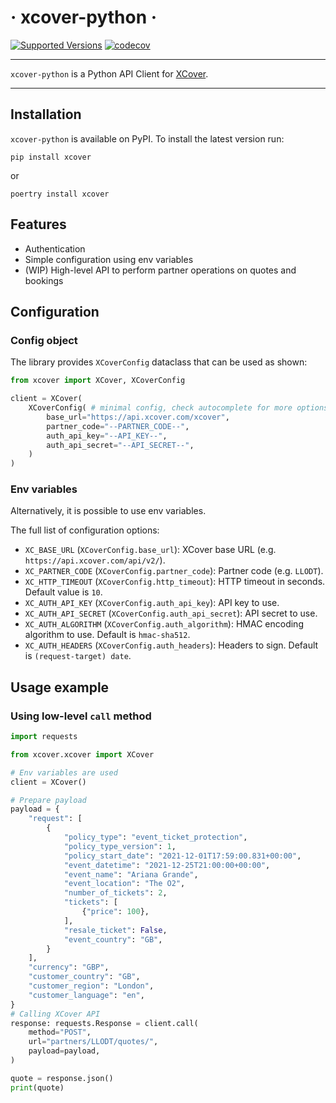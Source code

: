 # &middot; xcover-python &middot;
[![Supported Versions](https://img.shields.io/pypi/pyversions/xcover-python.svg)](https://pypi.org/project/xcover-python)
[![codecov](https://codecov.io/gh/CoverGenius/xcover-python/branch/master/graph/badge.svg?token=KINNTVZV07)](https://codecov.io/gh/CoverGenius/xcover-python)

---

`xcover-python` is a Python API Client for [XCover](https://www.covergenius.com/xcover/).

---

## Installation

`xcover-python` is available on PyPI. To install the latest version run:

    pip install xcover

or

    poertry install xcover

## Features

- Authentication
- Simple configuration using env variables
- (WIP) High-level API to perform partner operations on quotes and bookings

## Configuration

### Config object

The library provides `XCoverConfig` dataclass that can be used as shown:

```python
from xcover import XCover, XCoverConfig

client = XCover(
    XCoverConfig( # minimal config, check autocomplete for more options
        base_url="https://api.xcover.com/xcover",
        partner_code="--PARTNER_CODE--",
        auth_api_key="--API_KEY--",
        auth_api_secret="--API_SECRET--",
    )
)

```

### Env variables

Alternatively, it is possible to use env variables.

The full list of configuration options:

* `XC_BASE_URL` (`XCoverConfig.base_url`): XCover base URL (e.g. `https://api.xcover.com/api/v2/`).
* `XC_PARTNER_CODE` (`XCoverConfig.partner_code`): Partner code (e.g. `LLODT`).
* `XC_HTTP_TIMEOUT` (`XCoverConfig.http_timeout`): HTTP timeout in seconds. Default value is `10`.
* `XC_AUTH_API_KEY` (`XCoverConfig.auth_api_key`): API key to use.
* `XC_AUTH_API_SECRET` (`XCoverConfig.auth_api_secret`): API secret to use.
* `XC_AUTH_ALGORITHM` (`XCoverConfig.auth_algorithm`): HMAC encoding algorithm to use. Default is `hmac-sha512`.
* `XC_AUTH_HEADERS` (`XCoverConfig.auth_headers`): Headers to sign. Default is `(request-target) date`.

## Usage example

### Using low-level `call` method

```python
import requests

from xcover.xcover import XCover

# Env variables are used
client = XCover()

# Prepare payload
payload = {
    "request": [
        {
            "policy_type": "event_ticket_protection",
            "policy_type_version": 1,
            "policy_start_date": "2021-12-01T17:59:00.831+00:00",
            "event_datetime": "2021-12-25T21:00:00+00:00",
            "event_name": "Ariana Grande",
            "event_location": "The O2",
            "number_of_tickets": 2,
            "tickets": [
                {"price": 100},
            ],
            "resale_ticket": False,
            "event_country": "GB",
        }
    ],
    "currency": "GBP",
    "customer_country": "GB",
    "customer_region": "London",
    "customer_language": "en",
}
# Calling XCover API
response: requests.Response = client.call(
    method="POST",
    url="partners/LLODT/quotes/",
    payload=payload,
)

quote = response.json()
print(quote)
```
